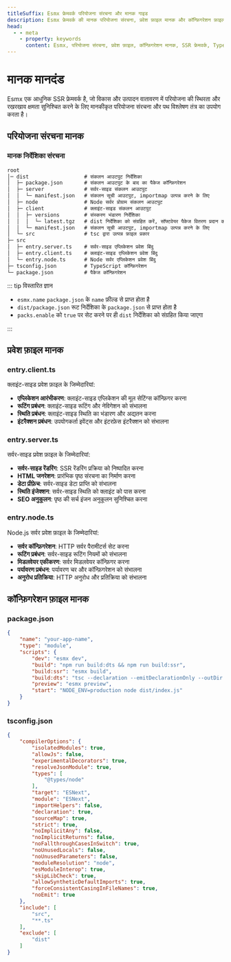 ```yaml
---
titleSuffix: Esmx फ्रेमवर्क परियोजना संरचना और मानक गाइड
description: Esmx फ्रेमवर्क की मानक परियोजना संरचना, प्रवेश फ़ाइल मानक और कॉन्फ़िगरेशन फ़ाइल मानक का विस्तृत विवरण, जो डेवलपर्स को मानकीकृत और रखरखाव योग्य SSR एप्लिकेशन बनाने में मदद करता है।
head:
  - - meta
    - property: keywords
      content: Esmx, परियोजना संरचना, प्रवेश फ़ाइल, कॉन्फ़िगरेशन मानक, SSR फ्रेमवर्क, TypeScript, परियोजना मानक, विकास मानक
---
```


# मानक मानदंड

Esmx एक आधुनिक SSR फ्रेमवर्क है, जो विकास और उत्पादन वातावरण में परियोजना की स्थिरता और रखरखाव क्षमता सुनिश्चित करने के लिए मानकीकृत परियोजना संरचना और पथ विश्लेषण तंत्र का उपयोग करता है।

## परियोजना संरचना मानक

### मानक निर्देशिका संरचना

```txt
root
│─ dist                  # संकलन आउटपुट निर्देशिका
│  ├─ package.json       # संकलन आउटपुट के बाद का पैकेज कॉन्फ़िगरेशन
│  ├─ server             # सर्वर-साइड संकलन आउटपुट
│  │  └─ manifest.json   # संकलन सूची आउटपुट, importmap उत्पन्न करने के लिए
│  ├─ node               # Node सर्वर प्रोग्राम संकलन आउटपुट
│  ├─ client             # क्लाइंट-साइड संकलन आउटपुट
│  │  ├─ versions        # संस्करण भंडारण निर्देशिका
│  │  │  └─ latest.tgz   # dist निर्देशिका को संग्रहित करें, सॉफ्टवेयर पैकेज वितरण प्रदान करने के लिए
│  │  └─ manifest.json   # संकलन सूची आउटपुट, importmap उत्पन्न करने के लिए
│  └─ src                # tsc द्वारा उत्पन्न फ़ाइल प्रकार
├─ src
│  ├─ entry.server.ts    # सर्वर-साइड एप्लिकेशन प्रवेश बिंदु
│  ├─ entry.client.ts    # क्लाइंट-साइड एप्लिकेशन प्रवेश बिंदु
│  └─ entry.node.ts      # Node सर्वर एप्लिकेशन प्रवेश बिंदु
├─ tsconfig.json         # TypeScript कॉन्फ़िगरेशन
└─ package.json          # पैकेज कॉन्फ़िगरेशन
```

::: tip विस्तारित ज्ञान
- `esmx.name` `package.json` के `name` फ़ील्ड से प्राप्त होता है
- `dist/package.json` रूट निर्देशिका के `package.json` से प्राप्त होता है
- `packs.enable` को `true` पर सेट करने पर ही `dist` निर्देशिका को संग्रहित किया जाएगा

:::

## प्रवेश फ़ाइल मानक

### entry.client.ts
क्लाइंट-साइड प्रवेश फ़ाइल के जिम्मेदारियां:
- **एप्लिकेशन आरंभीकरण**: क्लाइंट-साइड एप्लिकेशन की मूल सेटिंग्स कॉन्फ़िगर करना
- **रूटिंग प्रबंधन**: क्लाइंट-साइड रूटिंग और नेविगेशन को संभालना
- **स्थिति प्रबंधन**: क्लाइंट-साइड स्थिति का भंडारण और अद्यतन करना
- **इंटरैक्शन प्रबंधन**: उपयोगकर्ता इवेंट्स और इंटरफ़ेस इंटरैक्शन को संभालना

### entry.server.ts
सर्वर-साइड प्रवेश फ़ाइल के जिम्मेदारियां:
- **सर्वर-साइड रेंडरिंग**: SSR रेंडरिंग प्रक्रिया को निष्पादित करना
- **HTML जनरेशन**: प्रारंभिक पृष्ठ संरचना का निर्माण करना
- **डेटा प्रीफ़ेच**: सर्वर-साइड डेटा प्राप्ति को संभालना
- **स्थिति इंजेक्शन**: सर्वर-साइड स्थिति को क्लाइंट को पास करना
- **SEO अनुकूलन**: पृष्ठ की सर्च इंजन अनुकूलन सुनिश्चित करना

### entry.node.ts
Node.js सर्वर प्रवेश फ़ाइल के जिम्मेदारियां:
- **सर्वर कॉन्फ़िगरेशन**: HTTP सर्वर पैरामीटर्स सेट करना
- **रूटिंग प्रबंधन**: सर्वर-साइड रूटिंग नियमों को संभालना
- **मिडलवेयर एकीकरण**: सर्वर मिडलवेयर कॉन्फ़िगर करना
- **पर्यावरण प्रबंधन**: पर्यावरण चर और कॉन्फ़िगरेशन को संभालना
- **अनुरोध प्रतिक्रिया**: HTTP अनुरोध और प्रतिक्रिया को संभालना

## कॉन्फ़िगरेशन फ़ाइल मानक

### package.json

```json title="package.json"
{
    "name": "your-app-name",
    "type": "module",
    "scripts": {
        "dev": "esmx dev",
        "build": "npm run build:dts && npm run build:ssr",
        "build:ssr": "esmx build",
        "build:dts": "tsc --declaration --emitDeclarationOnly --outDir dist/src",
        "preview": "esmx preview",
        "start": "NODE_ENV=production node dist/index.js"
    }
}
```

### tsconfig.json

```json title="tsconfig.json"
{
    "compilerOptions": {
        "isolatedModules": true,
        "allowJs": false,
        "experimentalDecorators": true,
        "resolveJsonModule": true,
        "types": [
            "@types/node"
        ],
        "target": "ESNext",
        "module": "ESNext",
        "importHelpers": false,
        "declaration": true,
        "sourceMap": true,
        "strict": true,
        "noImplicitAny": false,
        "noImplicitReturns": false,
        "noFallthroughCasesInSwitch": true,
        "noUnusedLocals": false,
        "noUnusedParameters": false,
        "moduleResolution": "node",
        "esModuleInterop": true,
        "skipLibCheck": true,
        "allowSyntheticDefaultImports": true,
        "forceConsistentCasingInFileNames": true,
        "noEmit": true
    },
    "include": [
        "src",
        "**.ts"
    ],
    "exclude": [
        "dist"
    ]
}
```